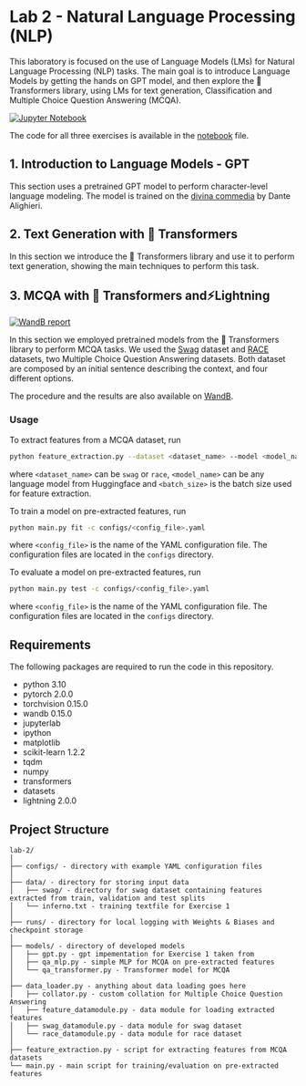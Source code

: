 # Lab 2 - Natural Language Processing (NLP)

This laboratory is focused on the use of Language Models (LMs) for Natural Language Processing (NLP) tasks. The main goal is to introduce Language Models by getting the hands on GPT model, and then explore the 🤗 Transformers library, using LMs for text generation, Classification and  Multiple Choice Question Answering (MCQA).

[![Jupyter Notebook](https://img.shields.io/badge/jupyter-%23FA0F00.svg?style=plastic&logo=jupyter&logoColor=white)](./Lab2-LLMs.ipynb)

The code for all three exercises is available in the [notebook](./Lab2-LLMs.ipynb) file.

## 1. Introduction to Language Models - GPT
This section uses a pretrained GPT model to perform character-level language modeling. The model is trained on the [divina commedia](https://it.wikipedia.org/wiki/La_divina_commedia) by Dante Alighieri.

## 2. Text Generation with 🤗 Transformers
In this section we introduce the 🤗 Transformers library and use it to perform text generation, showing the main techniques to perform this task.

## 3. MCQA with 🤗 Transformers and⚡Lightning 

[![WandB report](https://img.shields.io/badge/Weights_&_Biases-FFCC33?style=plastic&logo=WeightsAndBiases&logoColor=black)](https://api.wandb.ai/links/dla-darcio/25op1oeh)

In this section we employed pretrained models from the 🤗 Transformers library to perform MCQA tasks. We used the [Swag](https://arxiv.org/abs/1808.05326) dataset and [RACE](https://aclanthology.org/D17-1082.pdf) datasets, two Multiple Choice Question Answering datasets. Both dataset are composed by an  initial sentence describing the context, and four different options.

The procedure and the results are also available on [WandB](https://api.wandb.ai/links/dla-darcio/25op1oeh).

### Usage
To extract features from a MCQA dataset, run

```bash
python feature_extraction.py --dataset <dataset_name> --model <model_name> --batch_size <batch_size>
```

where `<dataset_name>` can be `swag` or `race`, `<model_name>` can be any language model from Huggingface and `<batch_size>` is the batch size used for feature extraction.

To train a model on pre-extracted features, run

```bash
python main.py fit -c configs/<config_file>.yaml
```

where `<config_file>` is the name of the YAML configuration file. The configuration files are located in the `configs` directory.

To evaluate a model on pre-extracted features, run

```bash
python main.py test -c configs/<config_file>.yaml
```

where `<config_file>` is the name of the YAML configuration file. The configuration files are located in the `configs` directory.

## Requirements

The following packages are required to run the code in this repository.

- python 3.10
- pytorch 2.0.0
- torchvision 0.15.0
- wandb 0.15.0
- jupyterlab
- ipython
- matplotlib
- scikit-learn 1.2.2
- tqdm
- numpy
- transformers
- datasets 
- lightning 2.0.0

## Project Structure

```
lab-2/
│
├── configs/ - directory with example YAML configuration files
│ 
├── data/ - directory for storing input data
│   ├── swag/ - directory for swag dataset containing features extracted from train, validation and test splits
│   └── inferno.txt - training textfile for Exercise 1
│
├── runs/ - directory for local logging with Weights & Biases and checkpoint storage
│
├── models/ - directory of developed models
│   ├── gpt.py - gpt impementation for Exercise 1 taken from
│   ├── qa_mlp.py - simple MLP for MCQA on pre-extracted features
│   └── qa_transformer.py - Transformer model for MCQA
│
├── data_loader.py - anything about data loading goes here
│   ├── collator.py - custom collation for Multiple Choice Question Answering
│   ├── feature_datamodule.py - data module for loading extracted features
│   ├── swag_datamodule.py - data module for swag dataset
│   └── race_datamodule.py - data module for race dataset
│
├── feature_extraction.py - script for extracting features from MCQA datasets
└── main.py - main script for training/evaluation on pre-extracted features
```

